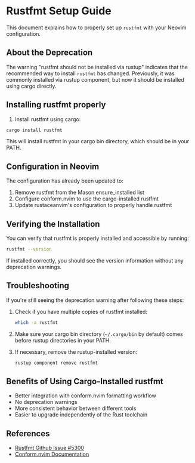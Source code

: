 # Rustfmt Setup Guide

This document explains how to properly set up `rustfmt` with your Neovim configuration.

## About the Deprecation

The warning "rustfmt should not be installed via rustup" indicates that the recommended way to install `rustfmt` has changed. Previously, it was commonly installed via rustup component, but now it should be installed using cargo directly.

## Installing rustfmt properly

1. Install rustfmt using cargo:

```bash
cargo install rustfmt
```

This will install rustfmt in your cargo bin directory, which should be in your PATH.

## Configuration in Neovim

The configuration has already been updated to:

1. Remove rustfmt from the Mason ensure_installed list
2. Configure conform.nvim to use the cargo-installed rustfmt
3. Update rustaceanvim's configuration to properly handle rustfmt

## Verifying the Installation

You can verify that rustfmt is properly installed and accessible by running:

```bash
rustfmt --version
```

If installed correctly, you should see the version information without any deprecation warnings.

## Troubleshooting

If you're still seeing the deprecation warning after following these steps:

1. Check if you have multiple copies of rustfmt installed:
   ```bash
   which -a rustfmt
   ```

2. Make sure your cargo bin directory (`~/.cargo/bin` by default) comes before rustup directories in your PATH.

3. If necessary, remove the rustup-installed version:
   ```bash
   rustup component remove rustfmt
   ```

## Benefits of Using Cargo-Installed rustfmt

- Better integration with conform.nvim formatting workflow
- No deprecation warnings
- More consistent behavior between different tools
- Easier to upgrade independently of the Rust toolchain

## References

- [Rustfmt Github Issue #5300](https://github.com/rust-lang/rustfmt/issues/5300)
- [Conform.nvim Documentation](https://github.com/stevearc/conform.nvim) 